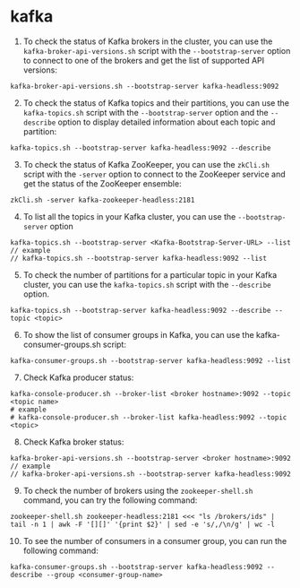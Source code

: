 # kafka

1. To check the status of Kafka brokers in the cluster, you can use the `kafka-broker-api-versions.sh` script with the `--bootstrap-server` option to connect to one of the brokers and get the list of supported API versions:

```
kafka-broker-api-versions.sh --bootstrap-server kafka-headless:9092
```

2. To check the status of Kafka topics and their partitions, you can use the `kafka-topics.sh` script with the `--bootstrap-server` option and the `--describe` option to display detailed information about each topic and partition:

```
kafka-topics.sh --bootstrap-server kafka-headless:9092 --describe
```

3. To check the status of Kafka ZooKeeper, you can use the `zkCli.sh` script with the `-server` option to connect to the ZooKeeper service and get the status of the ZooKeeper ensemble:

```
zkCli.sh -server kafka-zookeeper-headless:2181
```

4. To list all the topics in your Kafka cluster, you can use the `--bootstrap-server` option 

```
kafka-topics.sh --bootstrap-server <Kafka-Bootstrap-Server-URL> --list
// example
// kafka-topics.sh --bootstrap-server kafka-headless:9092 --list
```

5. To check the number of partitions for a particular topic in your Kafka cluster, you can use the `kafka-topics.sh` script with the `--describe` option.

```
kafka-topics.sh --bootstrap-server kafka-headless:9092 --describe --topic <topic>
```

6. To show the list of consumer groups in Kafka, you can use the kafka-consumer-groups.sh script:

```
kafka-consumer-groups.sh --bootstrap-server kafka-headless:9092 --list
```

7. Check Kafka producer status:

```
kafka-console-producer.sh --broker-list <broker hostname>:9092 --topic <topic name>
# example
# kafka-console-producer.sh --broker-list kafka-headless:9092 --topic <topic>
```

8. Check Kafka broker status:

```
kafka-broker-api-versions.sh --bootstrap-server <broker hostname>:9092
// example
// kafka-broker-api-versions.sh --bootstrap-server kafka-headless:9092
```

9. To check the number of brokers using the `zookeeper-shell.sh` command, you can try the following command:

```
zookeeper-shell.sh zookeeper-headless:2181 <<< "ls /brokers/ids" | tail -n 1 | awk -F '[][]' '{print $2}' | sed -e 's/,/\n/g' | wc -l
```

10. To see the number of consumers in a consumer group, you can run the following command:

```
kafka-consumer-groups.sh --bootstrap-server kafka-headless:9092 --describe --group <consumer-group-name>
```
